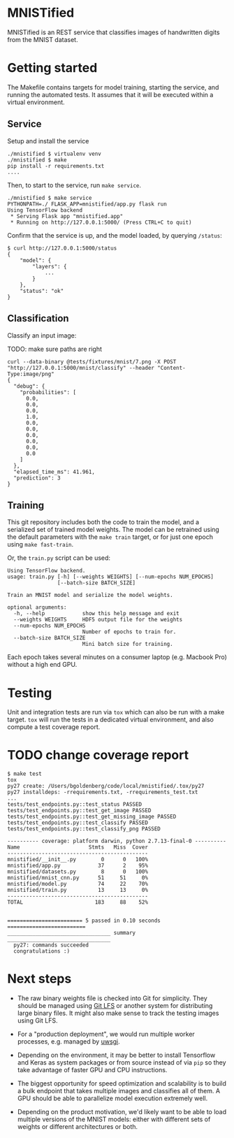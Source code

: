 MNISTified
==========

MNISTified is an REST service that classifies images of handwritten digits from
the MNIST dataset.


# Getting started

The Makefile contains targets for model training, starting the service, and
running the automated tests. It assumes that it will be executed within a
virtual environment.

## Service
Setup and install the service
```
./mnistified $ virtualenv venv
./mnistified $ make
pip install -r requirements.txt
....
```

Then, to start to the service, run `make service`.
```
./mnistified $ make service
PYTHONPATH=./ FLASK_APP=mnistified/app.py flask run
Using TensorFlow backend
 * Serving Flask app "mnistified.app"
 * Running on http://127.0.0.1:5000/ (Press CTRL+C to quit)
```

Confirm that the service is up, and the model loaded, by querying `/status`:
```
$ curl http://127.0.0.1:5000/status
{
    "model": {
        "layers": {
            ...
        }
    },
    "status": "ok"
}
```

## Classification

Classify an input image:

TODO: make sure paths are right
```
curl --data-binary @tests/fixtures/mnist/7.png -X POST "http://127.0.0.1:5000/mnist/classify" --header "Content-Type:image/png"
{
  "debug": {
    "probabilities": [
      0.0,
      0.0,
      0.0,
      1.0,
      0.0,
      0.0,
      0.0,
      0.0,
      0.0,
      0.0
    ]
  },
  "elapsed_time_ms": 41.961,
  "prediction": 3
}
```

## Training

This git repository includes both the code to train the model, and a serialized
set of trained model weights. The model can be retrained using the default
parameters with the `make train` target, or for just one epoch using `make
fast-train`.

Or, the `train.py` script can be used:

```PYTHONPATH=./ python mnistified/train.py --help
Using TensorFlow backend.
usage: train.py [-h] [--weights WEIGHTS] [--num-epochs NUM_EPOCHS]
                [--batch-size BATCH_SIZE]

Train an MNIST model and serialize the model weights.

optional arguments:
  -h, --help            show this help message and exit
  --weights WEIGHTS     HDF5 output file for the weights
  --num-epochs NUM_EPOCHS
                        Number of epochs to train for.
  --batch-size BATCH_SIZE
                        Mini batch size for training.
```

Each epoch takes several minutes on a consumer laptop (e.g. Macbook Pro) without
a high end GPU.

# Testing

Unit and integration tests are run via `tox` which can also be run with a make
target. `tox` will run the tests in a dedicated virtual environment, and also
compute a test coverage report.

# TODO change coverage report
```
$ make test
tox
py27 create: /Users/bgoldenberg/code/local/mnistified/.tox/py27
py27 installdeps: -rrequirements.txt, -rrequirements_test.txt
...
tests/test_endpoints.py::test_status PASSED
tests/test_endpoints.py::test_get_image PASSED
tests/test_endpoints.py::test_get_missing_image PASSED
tests/test_endpoints.py::test_classify PASSED
tests/test_endpoints.py::test_classify_png PASSED

---------- coverage: platform darwin, python 2.7.13-final-0 ----------
Name                      Stmts   Miss  Cover
---------------------------------------------
mnistified/__init__.py        0      0   100%
mnistified/app.py            37      2    95%
mnistified/datasets.py        8      0   100%
mnistified/mnist_cnn.py      51     51     0%
mnistified/model.py          74     22    70%
mnistified/train.py          13     13     0%
---------------------------------------------
TOTAL                       183     88    52%


======================== 5 passed in 0.10 seconds =========================
_________________________________ summary _________________________________
  py27: commands succeeded
  congratulations :)
```


# Next steps

* The raw binary weights file is checked into Git for simplicity. They should be
managed using [Git LFS](https://git-lfs.github.com/) or another system for
distributing large binary files. It might also make sense to track the testing
images using Git LFS.

* For a "production deployment", we would run multiple worker processes, e.g.
managed by [uwsgi](https://uwsgi-docs.readthedocs.io/en/latest/).

* Depending on the environment, it may be better to install Tensorflow and
Keras as system packages or from source instead of via `pip` so they take
advantage of faster GPU and CPU instructions.

* The biggest opportunity for speed optimization and scalability is to build a
bulk endpoint that takes multiple images and classifies all of them. A GPU
should be able to parallelize model execution extremely well.

* Depending on the product motivation, we'd likely want to be able to load
multiple versions of the MNIST models: either with different sets of weights or
different architectures or both.
